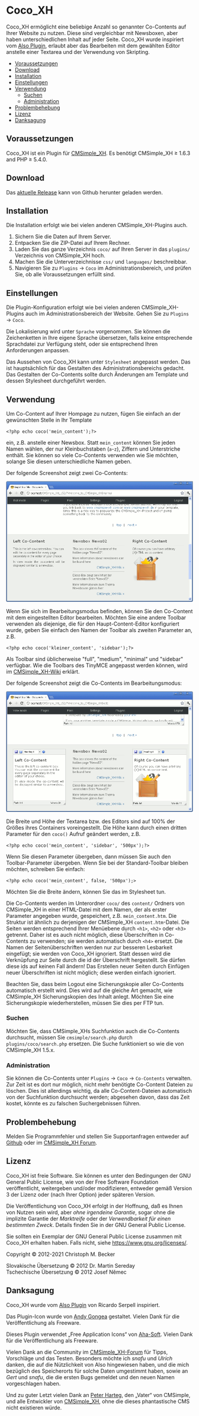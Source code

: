 # Coco_XH

Coco_XH ermöglicht eine beliebige Anzahl so genannter Co-Contents
auf Ihrer Website zu nutzen.
Diese sind vergleichbar mit Newsboxen,
aber haben unterschiedlichen Inhalt auf jeder Seite.
Coco_XH wurde inspiriert vom
[Also Plugin](http://cmsimplewiki-com.keil-portal.de/doku.php?id=plugins:also),
erlaubt aber das Bearbeiten mit dem gewählten Editor anstelle einer
Textarea und der Verwendung von Skripting.

- [Voraussetzungen](#voraussetzungen)
- [Download](#download)
- [Installation](#installation)
- [Einstellungen](#einstellungen)
- [Verwendung](#verwendung)
  - [Suchen](#suchen)
  - [Administration](#administration)
- [Problembehebung](#problembehebung)
- [Lizenz](#lizenz)
- [Danksagung](#danksagung)

## Voraussetzungen

Coco_XH ist ein Plugin für [CMSimple_XH](https://www.cmsimple-xh.org/de/).
Es benötigt CMSimple_XH ≥ 1.6.3 and PHP ≥ 5.4.0.

## Download

Das [aktuelle Release](https://github.com/cmb69/coco_xh/releases/latest)
kann von Github herunter geladen werden.

## Installation

Die Installation erfolgt wie bei vielen anderen CMSimple_XH-Plugins auch.

1. Sichern Sie die Daten auf Ihrem Server.
1. Entpacken Sie die ZIP-Datei auf Ihrem Rechner.
1. Laden Sie das ganze Verzeichnis `coco/` auf Ihren Server
   in das `plugins/` Verzeichnis von CMSimple_XH hoch.
1. Machen Sie die Unterverzeichnisse `css/`
   und `languages/` beschreibbar.
1. Navigieren Sie zu `Plugins` → `Coco` im Administrationsbereich,
   und prüfen Sie, ob alle Voraussetzungen erfüllt sind.

## Einstellungen

Die Plugin-Konfiguration erfolgt wie bei vielen anderen
CMSimple_XH-Plugins auch im Administrationsbereich der Website.
Gehen Sie zu `Plugins` → `Coco`.

Die Lokalisierung wird unter `Sprache` vorgenommen.
Sie können die Zeichenketten in Ihre eigene Sprache übersetzen,
falls keine entsprechende Sprachdatei zur Verfügung steht,
oder sie entsprechend Ihren Anforderungen anpassen.

Das Aussehen von Coco_XH kann unter `Stylesheet` angepasst werden.
Das ist hauptsächlich für das Gestalten des Administrationsbereichs gedacht. 
Das Gestalten der Co-Contents sollte durch Änderungen am Template
und dessen Stylesheet durchgeführt werden.

## Verwendung

Um Co-Content auf Ihrer Hompage zu nutzen,
fügen Sie einfach an der gewünschten Stelle in Ihr Template

    <?php echo coco('mein_content');?>

ein, z.B. anstelle einer Newsbox.
Statt `mein_content` können Sie jeden Namen wählen,
der nur Kleinbuchstaben (`a`-`z`), Ziffern und Unterstriche enthält.
Sie können so viele Co-Contents verwenden wie Sie möchten,
solange Sie diesen unterschiedliche Namen geben.

Der folgende Screenshot zeigt zwei Co-Contents:

![Ansichtmodus](https://github.com/cmb69/coco_xh/raw/master/help/view-mode.png)

Wenn Sie sich im Bearbeitungsmodus befinden,
können Sie den Co-Content mit dem eingestellten Editor bearbeiten.
Möchten Sie eine andere Toolbar verwenden als diejenige,
die für den Haupt-Content-Editor konfiguriert wurde,
geben Sie einfach den Namen der Toolbar als zweiten Parameter an, z.B.

    <?php echo coco('kleiner_content', 'sidebar');?>

Als Toolbar sind üblicherweise "full", "medium", "minimal" und "sidebar" verfügbar.
Wie die Toolbars des TinyMCE angepasst werden können, wird im
[CMSimple_XH-Wiki](https://www.cmsimple-xh.org/wiki/doku.php/de:tinymce#customization)
erklärt.

Der folgende Screenshot zeigt die Co-Contents im Bearbeitungsmodus:

![Bearbeitungsmodus](https://github.com/cmb69/coco_xh/raw/master/help/edit-mode.png)

Die Breite und Höhe der Textarea bzw. des Editors
sind auf 100% der Größes ihres Containers voreingestellt.
Die Höhe kann durch einen dritten Parameter für
den `coco()` Aufruf geändert werden, z.B.

    <?php echo coco('mein_content', 'sidebar', '500px');?>

Wenn Sie diesen Parameter übergeben,
dann müssen Sie auch den Toolbar-Parameter übergeben.
Wenn Sie bei der Standard-Toolbar bleiben möchten,
schreiben Sie einfach:

    <?php echo coco('mein_content', false, '500px');>

Möchten Sie die Breite ändern, können Sie das im Stylesheet tun.

Die Co-Contents werden im Unterordner `coco/` des `content/` Ordners
von CMSimple_XH in einer HTML-Datei mit dem Namen,
der als erster Parameter angegeben wurde, gespeichert,
z.B. `mein_content.htm`.
Die Struktur ist ähnlich zu derjenigen der CMSimple_XH `content.htm`-Datei. Die Seiten werden entsprechend Ihrer Menüebene durch
`<h1>`, `<h2>` oder `<h3>` getrennt.
Daher ist es auch nicht möglich,
diese Überschriften in Co-Contents zu verwenden;
sie werden automatisch durch `<h4>` ersetzt.
Die Namen der Seitenüberschriften werden nur zur besseren Lesbarkeit eingefügt;
sie werden von Coco_XH ignoriert.
Statt dessen wird die Verknüpfung zur Seite durch die id der Überschrift hergestellt.
Sie dürfen diese ids auf keinen Fall ändern!
Das Erstellen neuer Seiten durch Einfügen neuer Überschriften ist nicht möglich;
diese werden einfach ignoriert.

Beachten Sie, dass beim Logout eine Sicherungskopie
aller Co-Contents automatisch erstellt wird.
Dies wird auf die gleiche Art gemacht,
wie CMSimple_XH Sicherungskopien des Inhalt anlegt.
Möchten Sie eine Sicherungskopie wiederherstellen,
müssen Sie dies per FTP tun.

### Suchen

Möchten Sie, dass CMSimple_XHs Suchfunktion auch die Co-Contents durchsucht,
müssen Sie `cmsimple/search.php` durch `plugins/coco/search.php` ersetzen. Die Suche funktioniert so wie die von CMSimple_XH 1.5.x.

### Administration

Sie können die Co-Contents unter `Plugins` → `Coco` → `Co-Contents` verwalten.
Zur Zeit ist es dort nur möglich,
nicht mehr benötigte Co-Content Dateien zu löschen.
Dies ist allerdings wichtig,
da alle Co-Content-Dateien automatisch von der Suchfunktion durchsucht werden;
abgesehen davon, dass das Zeit kostet,
könnte es zu falschen Suchergebnissen führen.

## Problembehebung

Melden Sie Programmfehler und stellen Sie Supportanfragen entweder auf
[Github](https://github.com/cmb69/coco_xh/issues)
oder im [CMSimple\_XH Forum](https://cmsimpleforum.com/).

## Lizenz

Coco_XH ist freie Software. Sie können es unter den Bedingungen
der GNU General Public License, wie von der Free Software Foundation
veröffentlicht, weitergeben und/oder modifizieren, entweder gemäß
Version 3 der Lizenz oder (nach Ihrer Option) jeder späteren Version.

Die Veröffentlichung von Coco_XH erfolgt in der Hoffnung, daß es
Ihnen von Nutzen sein wird, aber *ohne irgendeine Garantie*, sogar ohne
die implizite Garantie der *Marktreife* oder der *Verwendbarkeit für einen
bestimmten Zweck*. Details finden Sie in der GNU General Public License.

Sie sollten ein Exemplar der GNU General Public License zusammen mit
Coco_XH erhalten haben. Falls nicht, siehe <https://www.gnu.org/licenses/>.

Copyright © 2012-2021 Christoph M. Becker

Slovakische Übersetzung © 2012 Dr. Martin Sereday  
Tschechische Übersetzung © 2012 Josef Němec  

## Danksagung

Coco_XH wurde vom
[Also Plugin](http://cmsimplewiki-com.keil-portal.de/doku.php?id=plugins:also)
von Ricardo Serpell inspiriert.

Das Plugin-Icon wurde von [Andy Gongea](https://gongea.com/) gestaltet. 
Vielen Dank für die Veröffentlichung als Freeware.

Dieses Plugin verwendet „Free Application Icons“ von
[Aha-Soft](https://www.aha-soft.com/).
Vielen Dank für die Veröffentlichung als Freeware.

Vielen Dank an die Community im
[CMSimple_XH-Forum](https://www.cmsimpleforum.com/)
für Tipps, Vorschläge und das Testen.
Besonders möchte ich *snafu* und *Ulrich* danken,
die auf die Nützlichkeit von Also hingewiesen haben,
und die mich bezüglich des Speicherorts für solche Daten umgestimmt haben,
sowie an *Gert* und *snafu*,
die die ersten Bugs gemeldet und den neuen Namen vorgeschlagen haben.

Und zu guter Letzt vielen Dank an
[Peter Harteg](https://www.harteg.dk/), den „Vater“ von CMSimple,
und alle Entwickler von [CMSimple_XH](https://www.cmsimple-xh.org/de/),
ohne die dieses phantastische CMS nicht existieren würde.
